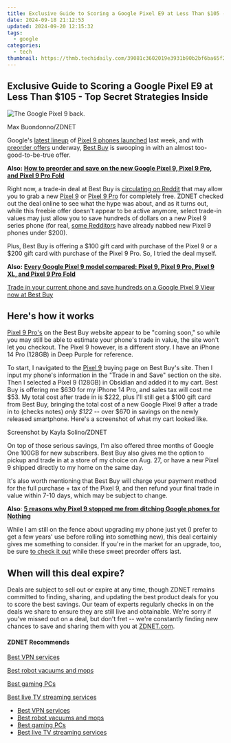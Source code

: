 ```yaml
---
title: Exclusive Guide to Scoring a Google Pixel E9 at Less Than $105 - Top Secret Strategies Inside
date: 2024-09-18 21:12:53
updated: 2024-09-20 12:15:32
tags:
  - google
categories:
  - tech
thumbnail: https://thmb.techidaily.com/39081c3602019e3931b90b2bf6ba65f285840198c689fcbfa16aad9f4c667d5e.jpg
---
```


## Exclusive Guide to Scoring a Google Pixel E9 at Less Than $105 - Top Secret Strategies Inside

![The Google Pixel 9 back.](https://www.zdnet.com/a/img/resize/a41bd3604d81920936d058f3705720caddfd3567/2024/08/10/5fd6764a-24e3-4f79-878c-36d25a367834/dsc01758.jpg?auto=webp&width=1280)

Max Buondonno/ZDNET

Google's [latest lineup](https://www.zdnet.com/article/every-google-pixel-9-model-compared-pixel-9-pixel-9-pro-pixel-9-xl-and-pixel-9-pro-fold/) of [Pixel 9 phones launched](https://www.zdnet.com/article/everything-announced-at-made-by-google-2024-pixel-9-pro-fold-gemini-watch-3-and-more/) last week, and with [preorder offers](https://www.zdnet.com/article/how-to-preorder-the-new-google-pixel-9-pixel-9-pro-and-pixel-9-pro-fold/) underway, [Best Buy](https://shop-links.co/link/?url=https%3A%2F%2Fwww.bestbuy.com%2F&publisher_slug=itechdaily19598&exclusive=1) is swooping in with an almost too-good-to-be-true offer. 

**Also:** [**How to preorder and save on the new Google Pixel 9, Pixel 9 Pro, and Pixel 9 Pro Fold**](https://www.zdnet.com/article/how-to-preorder-the-new-google-pixel-9-pixel-9-pro-and-pixel-9-pro-fold/)

Right now, a trade-in deal at Best Buy is [circulating on Reddit](https://www.reddit.com/r/pixel%5Fphones/comments/1etof1y/bestbuy%5Ftrade%5Fin%5Ffor%5Fa%5Fpixel%5F9%5Fpro%5Fbasically%5Ffree/) that may allow you to grab a new [Pixel 9](https://www.zdnet.com/article/why-the-cheapest-pixel-9-is-my-sleeper-pick-for-best-google-phone-this-year/) or [Pixel 9 Pro](https://www.zdnet.com/article/the-google-pixel-9-pros-add-me-feature-is-an-ar-camera-tool-youll-actually-use/) for completely free. ZDNET checked out the deal online to see what the hype was about, and as it turns out, while this freebie offer doesn't appear to be active anymore, select trade-in values may just allow you to save hundreds of dollars on a new Pixel 9 series phone (for real, [some Redditors](https://www.reddit.com/r/pixel%5Fphones/comments/1etof1y/comment/lihlm60/?utm%5Fsource=share&utm%5Fmedium=web3x&utm%5Fname=web3xcss&utm%5Fterm=1&utm%5Fcontent=share%5Fbutton) have already nabbed new Pixel 9 phones under $200). 

Plus, Best Buy is offering a $100 gift card with purchase of the Pixel 9 or a $200 gift card with purchase of the Pixel 9 Pro. So, I tried the deal myself. 

**Also:** [**Every Google Pixel 9 model compared: Pixel 9, Pixel 9 Pro, Pixel 9 XL, and Pixel 9 Pro Fold**](https://www.zdnet.com/article/every-google-pixel-9-model-compared-pixel-9-pixel-9-pro-pixel-9-xl-and-pixel-9-pro-fold/)

[Trade in your current phone and save hundreds on a Google Pixel 9 View now at Best Buy](https://shop-links.co/link/?url=https%3A%2F%2Fwww.bestbuy.com%2Fsite%2Fgoogle-pixel-9-128gb-unlocked-obsidian%2F6587819.p%3FskuId%3D6587819&publisher_slug=itechdaily19598&exclusive=1)

## Here's how it works 

[Pixel 9 Pro's](https://shop-links.co/link/?url=https%3A%2F%2Fwww.bestbuy.com%2Fsite%2Fgoogle-pixel-9-pro-128gb-unlocked-obsidian%2F6587887.p%3FskuId%3D6587887&publisher_slug=itechdaily19598&exclusive=1) on the Best Buy website appear to be "coming soon," so while you may still be able to estimate your phone's trade in value, the site won't let you checkout. The Pixel 9 however, is a different story. I have an iPhone 14 Pro (128GB) in Deep Purple for reference. 

To start, I navigated to the [Pixel 9](https://shop-links.co/link/?url=https%3A%2F%2Fwww.bestbuy.com%2Fsite%2Fgoogle-pixel-9-pro-128gb-unlocked-obsidian%2F6587887.p%3FskuId%3D6587887&publisher_slug=itechdaily19598&exclusive=1) buying page on Best Buy's site. Then I input my phone's information in the "Trade in and Save" section on the site. Then I selected a Pixel 9 (128GB) in Obsidian and added it to my cart. Best Buy is offering me $630 for my iPhone 14 Pro, and sales tax will cost me $53\. My total cost after trade in is $222, plus I'll still get a $100 gift card from Best Buy, bringing the total cost of a new Google Pixel 9 after a trade in to (checks notes) _only $122_ \-- over $670 in savings on the newly released smartphone. Here's a screenshot of what my cart looked like. 

Screenshot by Kayla Solino/ZDNET

On top of those serious savings, I'm also offered three months of Google One 100GB for new subscribers. Best Buy also gives me the option to pickup and trade in at a store of my choice on Aug. 27, or have a new Pixel 9 shipped directly to my home on the same day. 

It's also worth mentioning that Best Buy will charge your payment method for the full purchase + tax of the Pixel 9, and then refund your final trade in value within 7-10 days, which may be subject to change. 

**Also**: [**5 reasons why Pixel 9 stopped me from ditching Google phones for Nothing**](https://www.zdnet.com/article/5-reasons-why-pixel-9-stopped-me-from-ditching-google-phones-for-nothing/)

While I am still on the fence about upgrading my phone just yet (I prefer to get a few years' use before rolling into something new), this deal certainly gives me something to consider. If you're in the market for an upgrade, too, be sure [to check it out](https://shop-links.co/link/?url=https%3A%2F%2Fwww.bestbuy.com%2Fsite%2Fgoogle-pixel-9-128gb-unlocked-obsidian%2F6587819.p%3FskuId%3D6587819&publisher_slug=itechdaily19598&exclusive=1) while these sweet preorder offers last. 

## When will this deal expire?

Deals are subject to sell out or expire at any time, though ZDNET remains committed to finding, sharing, and updating the best product deals for you to score the best savings. Our team of experts regularly checks in on the deals we share to ensure they are still live and obtainable. We're sorry if you've missed out on a deal, but don't fret -- we're constantly finding new chances to save and sharing them with you at [ZDNET.com](https://www.zdnet.com/). 

#### **ZDNET** Recommends

[Best VPN services](https://www.zdnet.com/article/best-vpn/ "Best VPN services")

[Best robot vacuums and mops](https://www.zdnet.com/article/best-robot-vacuum-mop/ "Best robot vacuums and mops")

[Best gaming PCs](https://www.zdnet.com/article/best-gaming-pc/ "Best gaming PCs")

[Best live TV streaming services](https://www.zdnet.com/article/best-live-tv-streaming-service/ "Best live TV streaming services")

* [Best VPN services](https://www.zdnet.com/article/best-vpn/ "Best VPN services")
* [Best robot vacuums and mops](https://www.zdnet.com/article/best-robot-vacuum-mop/ "Best robot vacuums and mops")
* [Best gaming PCs](https://www.zdnet.com/article/best-gaming-pc/ "Best gaming PCs")
* [Best live TV streaming services](https://www.zdnet.com/article/best-live-tv-streaming-service/ "Best live TV streaming services")

<ins class="adsbygoogle"
     style="display:block"
     data-ad-format="autorelaxed"
     data-ad-client="ca-pub-7571918770474297"
     data-ad-slot="1223367746"></ins>



<ins class="adsbygoogle"
     style="display:block"
     data-ad-client="ca-pub-7571918770474297"
     data-ad-slot="8358498916"
     data-ad-format="auto"
     data-full-width-responsive="true"></ins>
